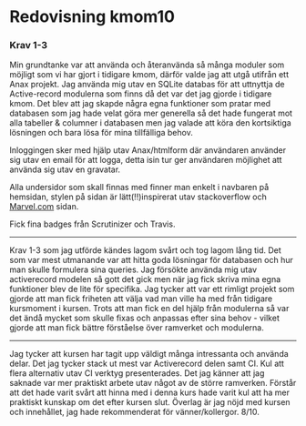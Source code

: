 ---
---
Redovisning kmom10
=========================

### Krav 1-3

Min grundtanke var att använda och återanvända så många moduler som möjligt som vi har gjort i tidigare kmom, därför valde jag att utgå utifrån ett Anax projekt.
Jag använda mig utav en SQLite databas för att uttnyttja de Active-record modulerna som finns då det var det jag gjorde i tidigare kmom. Det blev att jag skapde några egna funktioner som pratar med databasen  som jag hade velat göra mer generella så det hade fungerat mot alla tabeller & columner i databasen men jag valade att köra den kortsiktiga lösningen och bara lösa för mina tillfälliga behov.

Inloggingen sker med hjälp utav Anax/htmlform där användaren använder sig utav en email för att logga, detta isin tur ger användaren möjlighet att använda sig utav en gravatar.

Alla undersidor som skall finnas med finner man enkelt i navbaren på hemsidan, stylen på sidan är lätt(!!)inspirerat utav stackoverflow och [Marvel.com](https://www.https://www.marvel.com/) sidan.

Fick fina badges från Scrutinizer och Travis.


__________________

Krav 1-3 som jag utförde kändes lagom svårt och tog lagom lång tid. Det som var mest utmanande var att hitta goda lösningar för databasen och hur man skulle formulera sina queries.
Jag försökte använda mig utav activerecord modelen så gott det gick men när jag fick skriva mina egna funktioner blev de lite för specifika.
Jag tycker att var ett rimligt projekt som gjorde att man fick friheten att välja vad man ville ha med från tidigare kursmoment i kursen.
Trots att man fick en del hjälp från modulerna så var det ändå mycket som skulle 
fixas och anpassas efter sina behov - vilket gjorde att man fick bättre förståelse över ramverket och modulerna.


__________________



Jag tycker att kursen har tagit upp väldigt många intressanta och använda delar.
Det jag tycker stack ut mest var Activerecord delen samt CI. Kul att flera alternativ utav CI verktyg presenterades.
Det jag känner att jag saknade var mer praktiskt arbete utav något av de större ramverken. Förstår att det hade varit svårt att hinna med i denna kurs hade varit kul att ha mer praktiskt kunskap om det efter kursen slut.
Överlag är jag nöjd med kursen och innehållet, jag hade rekommenderat för vänner/kollergor. 8/10.


